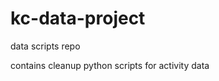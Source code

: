 kc-data-project
===============

data scripts repo

contains cleanup python scripts for activity data
